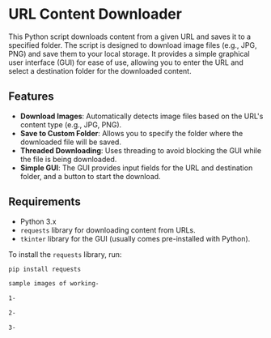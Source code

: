 # URL Content Downloader

This Python script downloads content from a given URL and saves it to a specified folder. The script is designed to download image files (e.g., JPG, PNG) and save them to your local storage. It provides a simple graphical user interface (GUI) for ease of use, allowing you to enter the URL and select a destination folder for the downloaded content.

## Features

- **Download Images**: Automatically detects image files based on the URL's content type (e.g., JPG, PNG).
- **Save to Custom Folder**: Allows you to specify the folder where the downloaded file will be saved.
- **Threaded Downloading**: Uses threading to avoid blocking the GUI while the file is being downloaded.
- **Simple GUI**: The GUI provides input fields for the URL and destination folder, and a button to start the download.

## Requirements

- Python 3.x
- `requests` library for downloading content from URLs.
- `tkinter` library for the GUI (usually comes pre-installed with Python).

To install the `requests` library, run:

```bash
pip install requests

sample images of working-

1-

2-

3-

